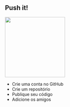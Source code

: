 ## <span class="marelo">Push it!</span>

<img src="./images/github_tdfw.jpg" height="200px">

- Crie uma conta no GitHub
- Crie um repositório
- Publique seu código
- Adicione os amigos
